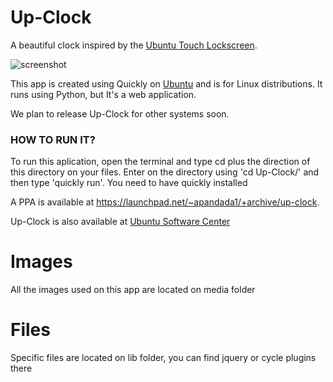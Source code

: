 Up-Clock
========

A beautiful clock inspired by the [Ubuntu Touch Lockscreen](https://www.youtube.com/watch?v=iaC6EctpIas).

![screenshot](https://dl.dropboxusercontent.com/u/84627545/app.png)

This app is created using Quickly on [Ubuntu](http://ubuntu.com/) and is for Linux distributions. It runs using Python, but It's a web application.

We plan to release Up-Clock for other systems soon.


<h3>HOW TO RUN IT?</h3>

To run this aplication, open the terminal and type cd plus the direction of this directory on your files. Enter on the directory using 'cd Up-Clock/' and then type 'quickly run'. You need to have quickly installed

A PPA is available at https://launchpad.net/~apandada1/+archive/up-clock.

Up-Clock is also available at [Ubuntu Software Center](https://apps.ubuntu.com/cat/applications/up-clock/)


Images
========

All the images used on this app are located on media folder


Files
========

Specific files are located on lib folder, you can find jquery or cycle plugins there 
